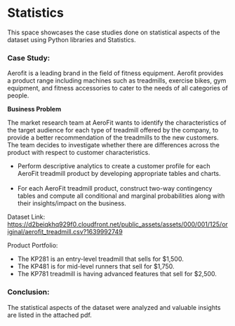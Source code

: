 # Statistics
This space showcases the case studies done on statistical aspects of the dataset using Python libraries and Statistics.

### Case Study:
Aerofit is a leading brand in the field of fitness equipment. Aerofit provides a product range including machines such as treadmills, exercise bikes, gym equipment, and fitness accessories to cater to the needs of all categories of people.

**Business Problem**

The market research team at AeroFit wants to identify the characteristics of the target audience for each type of treadmill offered by the company, to provide a better recommendation of the treadmills to the new customers. The team decides to investigate whether there are differences across the product with respect to customer characteristics.
* Perform descriptive analytics to create a customer profile for each AeroFit treadmill product by developing appropriate tables and charts.<br></br>
* For each AeroFit treadmill product, construct two-way contingency tables and compute all conditional and marginal probabilities along with their insights/impact on the business.

Dataset Link: https://d2beiqkhq929f0.cloudfront.net/public_assets/assets/000/001/125/original/aerofit_treadmill.csv?1639992749

Product Portfolio: 
  * The KP281 is an entry-level treadmill that sells for $1,500.
  * The KP481 is for mid-level runners that sell for $1,750.
  * The KP781 treadmill is having advanced features that sell for $2,500.

### Conclusion:
The statistical aspects of the dataset were analyzed and valuable insights are listed in the attached pdf.
